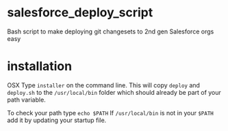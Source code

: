 # salesforce_deploy_script
Bash script to make deploying git changesets to 2nd gen Salesforce orgs easy

# installation

OSX
Type `installer` on the command line.  This will copy `deploy` and `deploy.sh` to the `/usr/local/bin` folder which should already be part of your path variable.

To check your path type `echo $PATH`  If `/usr/local/bin` is not in your `$PATH` add it by updating your startup file.